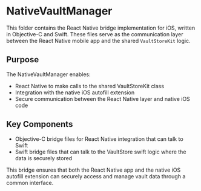 # NativeVaultManager

This folder contains the React Native bridge implementation for iOS, written in Objective-C and Swift. These files serve as the communication layer between the React Native mobile app and the shared `VaultStoreKit` logic.

## Purpose

The NativeVaultManager enables:
- React Native to make calls to the shared VaultStoreKit class
- Integration with the native iOS autofill extension
- Secure communication between the React Native layer and native iOS code

## Key Components

- Objective-C bridge files for React Native integration that can talk to Swift
- Swift bridge files that can talk to the VaultStore swift logic where the data is securely stored

This bridge ensures that both the React Native app and the native iOS autofill extension can securely access and manage vault data through a common interface.

